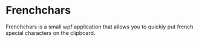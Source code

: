 # Frenchchars
Frenchchars is a small wpf application that allows you to quickly put french special characters on the clipboard.
